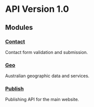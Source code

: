 # API Version 1.0

## Modules

### [Contact](contact/)
Contact form validation and submission.

### [Geo](geo/)
Australian geographic data and services.

### [Publish](publish/)
Publishing API for the main website.
